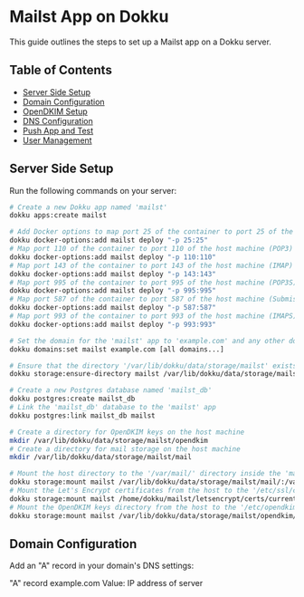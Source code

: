 # Mailst App on Dokku

This guide outlines the steps to set up a Mailst app on a Dokku server.

## Table of Contents

- [Server Side Setup](#server-side-setup)
- [Domain Configuration](#domain-configuration)
- [OpenDKIM Setup](#opendkim-setup)
- [DNS Configuration](#dns-configuration)
- [Push App and Test](#push-app-and-test)
- [User Management](#user-management)

## Server Side Setup

Run the following commands on your server:

```bash
# Create a new Dokku app named 'mailst'
dokku apps:create mailst

# Add Docker options to map port 25 of the container to port 25 of the host machine (SMTP)
dokku docker-options:add mailst deploy "-p 25:25"
# Map port 110 of the container to port 110 of the host machine (POP3)
dokku docker-options:add mailst deploy "-p 110:110"
# Map port 143 of the container to port 143 of the host machine (IMAP)
dokku docker-options:add mailst deploy "-p 143:143"
# Map port 995 of the container to port 995 of the host machine (POP3S)
dokku docker-options:add mailst deploy "-p 995:995"
# Map port 587 of the container to port 587 of the host machine (Submission for email)
dokku docker-options:add mailst deploy "-p 587:587"
# Map port 993 of the container to port 993 of the host machine (IMAPS)
dokku docker-options:add mailst deploy "-p 993:993"

# Set the domain for the 'mailst' app to 'example.com' and any other domains
dokku domains:set mailst example.com [all domains...]

# Ensure that the directory '/var/lib/dokku/data/storage/mailst' exists on the host machine
dokku storage:ensure-directory mailst /var/lib/dokku/data/storage/mailst

# Create a new Postgres database named 'mailst_db'
dokku postgres:create mailst_db
# Link the 'mailst_db' database to the 'mailst' app
dokku postgres:link mailst_db mailst

# Create a directory for OpenDKIM keys on the host machine
mkdir /var/lib/dokku/data/storage/mailst/opendkim
# Create a directory for mail storage on the host machine
mkdir /var/lib/dokku/data/storage/mailst/mail

# Mount the host directory to the '/var/mail/' directory inside the 'mailst' container
dokku storage:mount mailst /var/lib/dokku/data/storage/mailst/mail/:/var/mail/
# Mount the Let's Encrypt certificates from the host to the '/etc/ssl/certs/' directory inside the 'mailst' container
dokku storage:mount mailst /home/dokku/mailst/letsencrypt/certs/current/certificates/:/etc/ssl/certs/
# Mount the OpenDKIM keys directory from the host to the '/etc/opendkim/' directory inside the 'mailst' container
dokku storage:mount mailst /var/lib/dokku/data/storage/mailst/opendkim/:/etc/opendkim/
```


## Domain Configuration
Add an "A" record in your domain's DNS settings:

"A" record example.com Value: IP address of server



